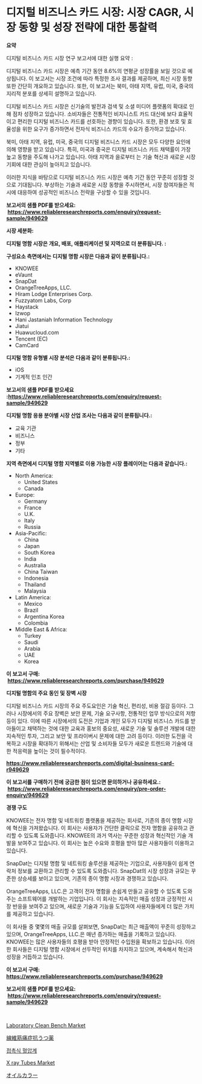 <p><h1>디지털 비즈니스 카드 시장: 시장 CAGR, 시장 동향 및 성장 전략에 대한 통찰력</h1></p><p><strong>요약</strong></p>
<p><p>디지털 비즈니스 카드 시장 연구 보고서에 대한 실행 요약 :</p><p>디지털 비즈니스 카드 시장은 예측 기간 동안 8.6%의 연평균 성장률을 보일 것으로 예상됩니다. 이 보고서는 시장 조건에 따라 특정한 조사 결과를 제공하며, 최신 시장 동향 또한 간단히 개요하고 있습니다. 또한, 이 보고서는 북미, 아태 지역, 유럽, 미국, 중국의 지리적 분포를 상세히 설명하고 있습니다.</p><p>디지털 비즈니스 카드 시장은 신기술의 발전과 검색 및 소셜 미디어 플랫폼의 확대로 인해 점차 성장하고 있습니다. 소비자들은 전통적인 비지니스트 카드 대신에 보다 효율적이고 편리한 디지털 비즈니스 카드를 선호하는 경향이 있습니다. 또한, 환경 보호 및 효율성을 위한 요구가 증가하면서 전자식 비즈니스 카드의 수요가 증가하고 있습니다.</p><p>북미, 아태 지역, 유럽, 미국, 중국의 디지털 비즈니스 카드 시장은 모두 다양한 요인에 의해 영향을 받고 있습니다. 특히, 미국과 중국은 디지털 비즈니스 카드 채택률이 가장 높고 동향을 주도해 나가고 있습니다. 아태 지역과 을로부터 는 기술 혁신과 새로운 시장 기회에 대한 관심이 높아지고 있습니다. </p><p>이러한 지식을 바탕으로 디지털 비즈니스 카드 시장은 예측 기간 동안 꾸준히 성장할 것으로 기대됩니다. 부상하는 기술과 새로운 시장 동향을 주시하면서, 시장 참여자들은 적시에 대응하여 성공적인 비즈니스 전략을 구상할 수 있을 것입니다.</p></p>
<p><strong>보고서의 샘플 PDF를 받으세요: &nbsp;<a href="https://www.reliableresearchreports.com/enquiry/request-sample/949629">https://www.reliableresearchreports.com/enquiry/request-sample/949629</a></strong></p>
<p><strong>시장 세분화:</strong></p>
<p><strong> 디지털 명함 시장은 개요, 배포, 애플리케이션 및 지역으로 더 분류됩니다. :</strong></p>
<p><strong>구성요소 측면에서는 디지털 명함 시장은 다음과 같이 분류됩니다.:</strong></p>
<p><ul><li>KNOWEE</li><li>eVaunt</li><li>SnapDat</li><li>OrangeTreeApps, LLC.</li><li>Hiram Lodge Enterprises Corp.</li><li>Fuzzyatom Labs, Corp</li><li>Haystack</li><li>Izwop</li><li>Hani Jastaniah Information Technology</li><li>Jiatui</li><li>Huawucloud.com</li><li>Tencent (EC)</li><li>CamCard</li></ul></p>
<p><strong> 디지털 명함 유형별 시장 분석은 다음과 같이 분류됩니다.:</strong></p>
<p><ul><li>iOS</li><li>기계적 인조 인간</li></ul></p>
<p><strong>보고서의 샘플 PDF를 받으세요 :<a href="https://www.reliableresearchreports.com/enquiry/request-sample/949629">https://www.reliableresearchreports.com/enquiry/request-sample/949629</a></strong></p>
<p><strong> 디지털 명함 응용 분야별 시장 산업 조사는 다음과 같이 분류됩니다.:</strong></p>
<p><ul><li>교육 기관</li><li>비즈니스</li><li>정부</li><li>기타</li></ul></p>
<p><strong>지역 측면에서 디지털 명함 지역별로 이용 가능한 시장 플레이어는 다음과 같습니다.:</strong></p>
<p><ul>
    <li>
        North America:
        <ul>
            <li>United States</li>
            <li>Canada</li>
        </ul>
    </li>
    <li>
        Europe:
        <ul>
            <li>Germany</li>
            <li>France</li>
            <li>U.K.</li>
            <li>Italy</li>
            <li>Russia</li>
        </ul>
    </li>
    <li>
        Asia-Pacific:
        <ul>
            <li>China</li>
            <li>Japan</li>
            <li>South Korea</li>
            <li>India</li>
            <li>Australia</li>
            <li>China Taiwan</li>
            <li>Indonesia</li>
            <li>Thailand</li>
            <li>Malaysia</li>
        </ul>
    </li>
    <li>
        Latin America:
        <ul>
            <li>Mexico</li>
            <li>Brazil</li>
            <li>Argentina Korea</li>
            <li>Colombia</li>
        </ul>
    </li>
    <li>
        Middle East & Africa:
        <ul>
            <li>Turkey</li>
            <li>Saudi</li>
            <li>Arabia</li>
            <li>UAE</li>
            <li>Korea</li>
        </ul>
    </li>
    </ul></p>
<p><strong>이 보고서 구매: &nbsp;<a href="https://www.reliableresearchreports.com/purchase/949629">https://www.reliableresearchreports.com/purchase/949629</a></strong></p>
<p><strong>디지털 명함의 주요 동인 및 장벽 시장</strong></p>
<p><p>디지털 비즈니스 카드 시장의 주요 주도요인은 기술 혁신, 편리성, 비용 절감 등이다. 그러나 시장에서의 주요 장벽은 보안 문제, 기술 요구사항, 전통적인 업무 방식으로의 저항 등이 있다. 이에 따른 시장에서의 도전은 기업과 개인 모두가 디지털 비즈니스 카드를 받아들이고 채택하는 것에 대한 교육과 홍보의 중요성, 새로운 기술 및 솔루션 개발에 대한 지속적인 투자, 그리고 보안 및 프라이버시 문제에 대한 고려 등이다. 이러한 도전을 극복하고 시장을 확대하기 위해서는 산업 및 소비자들 모두가 새로운 트렌드와 기술에 대한 적응력을 높이는 것이 필수적이다.</p></p>
<p><strong><a href="https://www.reliableresearchreports.com/digital-business-card-r949629">https://www.reliableresearchreports.com/digital-business-card-r949629</a></strong></p>
<p><strong>이 보고서를 구매하기 전에 궁금한 점이 있으면 문의하거나 공유하세요.: &nbsp;<a href="https://www.reliableresearchreports.com/enquiry/pre-order-enquiry/949629">https://www.reliableresearchreports.com/enquiry/pre-order-enquiry/949629</a></strong></p>
<p><strong>경쟁 구도</strong></p>
<p><p>KNOWEE는 전자 명함 및 네트워킹 플랫폼을 제공하는 회사로, 기존의 종이 명함 시장에 혁신을 가져왔습니다. 이 회사는 사용자가 간단한 클릭으로 전자 명함을 공유하고 관리할 수 있도록 도와줍니다. KNOWEE의 과거 역사는 꾸준한 성장과 혁신적인 기술 개발을 보여주고 있습니다. 이 회사는 높은 수요와 호평을 받아 많은 사용자들이 이용하고 있습니다. </p><p>SnapDat는 디지털 명함 및 네트워킹 솔루션을 제공하는 기업으로, 사용자들이 쉽게 연락처 정보를 교환하고 관리할 수 있도록 도와줍니다. SnapDat의 시장 성장과 규모는 꾸준한 상승세를 보이고 있으며, 기존의 종이 명함 시장과 경쟁하고 있습니다. </p><p>OrangeTreeApps, LLC.은 고객이 전자 명함을 손쉽게 만들고 공유할 수 있도록 도와주는 소프트웨어를 개발하는 기업입니다. 이 회사는 지속적인 매출 성장과 긍정적인 시장 반응을 보여주고 있으며, 새로운 기술과 기능을 도입하여 사용자들에게 더 많은 가치를 제공하고 있습니다. </p><p>이 회사들 중 몇몇의 매출 규모를 살펴보면, SnapDat는 최근 매출액이 꾸준히 성장하고 있으며, OrangeTreeApps, LLC.은 매년 증가하는 매출을 기록하고 있습니다. KNOWEE는 많은 사용자들의 호평을 받아 안정적인 수입원을 확보하고 있습니다. 이러한 회사들은 디지털 명함 시장에서 선두적인 위치를 차지하고 있으며, 계속해서 혁신과 성장을 거듭하고 있습니다.</p></p>
<p><strong>이 보고서 구매: &nbsp; <a href="https://www.reliableresearchreports.com/purchase/949629">https://www.reliableresearchreports.com/purchase/949629</a></strong></p>
<p><strong>보고서의 샘플 PDF를 받으세요: &nbsp;<a href="https://www.reliableresearchreports.com/enquiry/request-sample/949629">https://www.reliableresearchreports.com/enquiry/request-sample/949629</a></strong><strong></strong></p>
<p>&nbsp;</p>
<p><p><a href="https://github.com/kufem1/Market-Research-Report-List-2/blob/main/laboratory-clean-bench-market.md">Laboratory Clean Bench Market</a></p><p><a href="https://medium.com/@wesleyeilly8796202/%E7%B7%9A%E7%B6%AD%E7%AD%8B%E7%97%9B%E6%80%A7%E9%9A%9C%E5%AE%B3%E6%8A%97%E3%81%86%E3%81%A4%E8%96%AC%E5%B8%82%E5%A0%B4%E5%B1%95%E6%9C%9B-%E6%A5%AD%E7%95%8C%E6%A6%82%E8%A6%81%E3%81%A8%E4%BA%88%E6%B8%AC-2024%E5%B9%B4%E3%81%8B%E3%82%892031%E5%B9%B4-684cec9baa75">線維筋痛症抗うつ薬</a></p><p><a href="https://medium.com/@heatherelasquez5675/%ED%86%A0%EB%85%B8%EB%AF%B8%ED%84%B0-%EC%8B%9C%EC%9E%A5%EC%97%90-%EC%97%B0%EB%9D%BD%ED%95%98%EC%84%B8%EC%9A%94-%EC%8B%9C%EC%9E%A5-%EC%A0%90%EC%9C%A0%EC%9C%A8-%EC%8B%9C%EC%9E%A5-%EB%8F%99%ED%96%A5-%EB%B0%8F-%EB%AF%B8%EB%9E%98-%EC%84%B1%EC%9E%A5-%ED%83%90%EC%83%89-c0c43551ca79">접촉식 혈압계</a></p><p><a href="https://github.com/singletonthaxterkelliehr2df/Market-Research-Report-List-2/blob/main/x-ray-tubes-market.md">X ray Tubes Market</a></p><p><a href="https://medium.com/@nicolaseller56452023/%E3%82%AA%E3%82%A4%E3%83%AB%E3%82%AB%E3%83%A9%E3%83%BC%E5%B8%82%E5%A0%B4%E3%81%AE%E5%B8%82%E5%A0%B4%E8%AA%BF%E6%9F%BB%E5%A0%B1%E5%91%8A%E6%9B%B8-%E3%81%9D%E3%81%AE%E6%AD%B4%E5%8F%B2%E3%81%A8%E4%BA%88%E6%B8%AC2024%E5%B9%B4%E3%81%8B%E3%82%892031%E5%B9%B4%E3%81%BE%E3%81%A7-f6a935a8085b">オイルカラー</a></p></p>